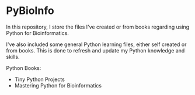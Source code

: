 # PyBioInfo
In this repository, I store the files I've created or from books regarding using Python for Bioinformatics.  

I've also included some general Python learning files, either self created or from books.  This is done to refresh and update my Python knowledge and skills.  

Python Books:
- Tiny Python Projects
- Mastering Python for Bioinformatics
